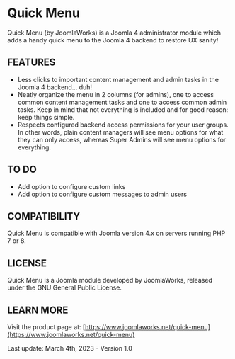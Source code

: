 Quick Menu
=========

Quick Menu (by JoomlaWorks) is a Joomla 4 administrator module which adds a handy quick menu to the Joomla 4 backend to restore UX sanity!

## FEATURES
- Less clicks to important content management and admin tasks in the Joomla 4 backend... duh!
- Neatly organize the menu in 2 columns (for admins), one to access common content management tasks and one to access common admin tasks. Keep in mind that not everything is included and for good reason: keep things simple.
- Respects configured backend access permissions for your user groups. In other words, plain content managers will see menu options for what they can only access, whereas Super Admins will see menu options for everything.

## TO DO
- Add option to configure custom links
- Add option to configure custom messages to admin users

## COMPATIBILITY
Quick Menu is compatible with Joomla version 4.x on servers running PHP 7 or 8.

## LICENSE
Quick Menu is a Joomla module developed by JoomlaWorks, released under the GNU General Public License.

## LEARN MORE
Visit the product page at: [https://www.joomlaworks.net/quick-menu](https://www.joomlaworks.net/quick-menu)

Last update: March 4th, 2023 - Version 1.0
